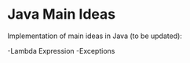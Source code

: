 # Java Main Ideas
Implementation of main ideas in Java (to be updated):

-Lambda Expression
-Exceptions
